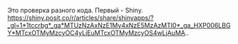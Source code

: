 Это проверка разного кода.
Первый - Shiny. https://shiny.posit.co/r/articles/share/shinyapps/?_gl=1*1tccrbg*_ga*MTUzNzAxNzE1My4xNzE5MzAzMTI0*_ga_HXP006LBGY*MTcxOTMyMzcyOC4yLjEuMTcxOTMyMzcyOS4wLjAuMA..
